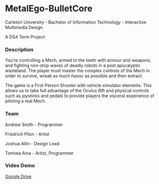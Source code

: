 # MetalEgo-BulletCore
Carleton University - Bachelor of Information Technology - Interactive Multimedia Design

A DS4 Term Project

### Description
You’re controlling a Mech, armed to the teeth with armour and weapons, and fighting non-stop waves of deadly robots in a post apocalyptic wasteland. The player must master the complex controls of the Mech in order to survive, wreak as much havoc as possible and then extract.

The game is a First Person Shooter with vehicle simulator elements. This allows us to take full advantage of the Oculus Rift and physical controls such as joysticks and pedals to provide players the visceral experience of piloting a real Mech. 


### Team
Andrew Smith - Programmer

Friedrich Pilon - Artist

Joshua Allin - Design Lead

Tomiwa Aina - Artist, Programmer

### Video Demo
[Google Drive](https://drive.google.com/file/d/0B1im0BDrT_ErdEEtM3lBSTFQX28/view?usp=sharing)
